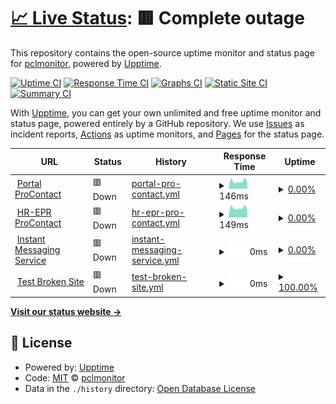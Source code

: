 # [📈 Live Status](https://portal.procontact-solutions.fr): <!--live status--> **🟥 Complete outage**

This repository contains the open-source uptime monitor and status page for [pclmonitor](https://portal.procontact-solutions.fr), powered by [Upptime](https://github.com/upptime/upptime).

[![Uptime CI](https://github.com/pclmonitor/sv_uptime/workflows/Uptime%20CI/badge.svg)](https://github.com/pclmonitor/sv_uptime/actions?query=workflow%3A%22Uptime+CI%22)
[![Response Time CI](https://github.com/pclmonitor/sv_uptime/workflows/Response%20Time%20CI/badge.svg)](https://github.com/pclmonitor/sv_uptime/actions?query=workflow%3A%22Response+Time+CI%22)
[![Graphs CI](https://github.com/pclmonitor/sv_uptime/workflows/Graphs%20CI/badge.svg)](https://github.com/pclmonitor/sv_uptime/actions?query=workflow%3A%22Graphs+CI%22)
[![Static Site CI](https://github.com/pclmonitor/sv_uptime/workflows/Static%20Site%20CI/badge.svg)](https://github.com/pclmonitor/sv_uptime/actions?query=workflow%3A%22Static+Site+CI%22)
[![Summary CI](https://github.com/pclmonitor/sv_uptime/workflows/Summary%20CI/badge.svg)](https://github.com/pclmonitor/sv_uptime/actions?query=workflow%3A%22Summary+CI%22)

With [Upptime](https://upptime.js.org), you can get your own unlimited and free uptime monitor and status page, powered entirely by a GitHub repository. We use [Issues](https://github.com/pclmonitor/sv_uptime/issues) as incident reports, [Actions](https://github.com/pclmonitor/sv_uptime/actions) as uptime monitors, and [Pages](https://portal.procontact-solutions.fr) for the status page.

<!--start: status pages-->
<!-- This summary is generated by Upptime (https://github.com/upptime/upptime) -->
<!-- Do not edit this manually, your changes will be overwritten -->
<!-- prettier-ignore -->
| URL | Status | History | Response Time | Uptime |
| --- | ------ | ------- | ------------- | ------ |
| <img alt="" src="https://favicons.githubusercontent.com/portal.procontact-solutions.fr" height="13"> [Portal ProContact](https://portal.procontact-solutions.fr) | 🟥 Down | [portal-pro-contact.yml](https://github.com/pclmonitor/sv_uptime/commits/HEAD/history/portal-pro-contact.yml) | <details><summary><img alt="Response time graph" src="./graphs/portal-pro-contact/response-time-week.png" height="20"> 146ms</summary><br><a href="https://portal.procontact-solutions.fr/history/portal-pro-contact"><img alt="Response time 691" src="https://img.shields.io/endpoint?url=https%3A%2F%2Fraw.githubusercontent.com%2Fpclmonitor%2Fsv_uptime%2FHEAD%2Fapi%2Fportal-pro-contact%2Fresponse-time.json"></a><br><a href="https://portal.procontact-solutions.fr/history/portal-pro-contact"><img alt="24-hour response time 118" src="https://img.shields.io/endpoint?url=https%3A%2F%2Fraw.githubusercontent.com%2Fpclmonitor%2Fsv_uptime%2FHEAD%2Fapi%2Fportal-pro-contact%2Fresponse-time-day.json"></a><br><a href="https://portal.procontact-solutions.fr/history/portal-pro-contact"><img alt="7-day response time 146" src="https://img.shields.io/endpoint?url=https%3A%2F%2Fraw.githubusercontent.com%2Fpclmonitor%2Fsv_uptime%2FHEAD%2Fapi%2Fportal-pro-contact%2Fresponse-time-week.json"></a><br><a href="https://portal.procontact-solutions.fr/history/portal-pro-contact"><img alt="30-day response time 671" src="https://img.shields.io/endpoint?url=https%3A%2F%2Fraw.githubusercontent.com%2Fpclmonitor%2Fsv_uptime%2FHEAD%2Fapi%2Fportal-pro-contact%2Fresponse-time-month.json"></a><br><a href="https://portal.procontact-solutions.fr/history/portal-pro-contact"><img alt="1-year response time 691" src="https://img.shields.io/endpoint?url=https%3A%2F%2Fraw.githubusercontent.com%2Fpclmonitor%2Fsv_uptime%2FHEAD%2Fapi%2Fportal-pro-contact%2Fresponse-time-year.json"></a></details> | <details><summary><a href="https://portal.procontact-solutions.fr/history/portal-pro-contact">0.00%</a></summary><a href="https://portal.procontact-solutions.fr/history/portal-pro-contact"><img alt="All-time uptime 66.10%" src="https://img.shields.io/endpoint?url=https%3A%2F%2Fraw.githubusercontent.com%2Fpclmonitor%2Fsv_uptime%2FHEAD%2Fapi%2Fportal-pro-contact%2Fuptime.json"></a><br><a href="https://portal.procontact-solutions.fr/history/portal-pro-contact"><img alt="24-hour uptime 0.00%" src="https://img.shields.io/endpoint?url=https%3A%2F%2Fraw.githubusercontent.com%2Fpclmonitor%2Fsv_uptime%2FHEAD%2Fapi%2Fportal-pro-contact%2Fuptime-day.json"></a><br><a href="https://portal.procontact-solutions.fr/history/portal-pro-contact"><img alt="7-day uptime 0.00%" src="https://img.shields.io/endpoint?url=https%3A%2F%2Fraw.githubusercontent.com%2Fpclmonitor%2Fsv_uptime%2FHEAD%2Fapi%2Fportal-pro-contact%2Fuptime-week.json"></a><br><a href="https://portal.procontact-solutions.fr/history/portal-pro-contact"><img alt="30-day uptime 62.96%" src="https://img.shields.io/endpoint?url=https%3A%2F%2Fraw.githubusercontent.com%2Fpclmonitor%2Fsv_uptime%2FHEAD%2Fapi%2Fportal-pro-contact%2Fuptime-month.json"></a><br><a href="https://portal.procontact-solutions.fr/history/portal-pro-contact"><img alt="1-year uptime 66.10%" src="https://img.shields.io/endpoint?url=https%3A%2F%2Fraw.githubusercontent.com%2Fpclmonitor%2Fsv_uptime%2FHEAD%2Fapi%2Fportal-pro-contact%2Fuptime-year.json"></a></details>
| <img alt="" src="https://favicons.githubusercontent.com/erp.procontact-solutions.fr" height="13"> [HR-EPR ProContact](https://erp.procontact-solutions.fr) | 🟥 Down | [hr-epr-pro-contact.yml](https://github.com/pclmonitor/sv_uptime/commits/HEAD/history/hr-epr-pro-contact.yml) | <details><summary><img alt="Response time graph" src="./graphs/hr-epr-pro-contact/response-time-week.png" height="20"> 149ms</summary><br><a href="https://portal.procontact-solutions.fr/history/hr-epr-pro-contact"><img alt="Response time 475" src="https://img.shields.io/endpoint?url=https%3A%2F%2Fraw.githubusercontent.com%2Fpclmonitor%2Fsv_uptime%2FHEAD%2Fapi%2Fhr-epr-pro-contact%2Fresponse-time.json"></a><br><a href="https://portal.procontact-solutions.fr/history/hr-epr-pro-contact"><img alt="24-hour response time 116" src="https://img.shields.io/endpoint?url=https%3A%2F%2Fraw.githubusercontent.com%2Fpclmonitor%2Fsv_uptime%2FHEAD%2Fapi%2Fhr-epr-pro-contact%2Fresponse-time-day.json"></a><br><a href="https://portal.procontact-solutions.fr/history/hr-epr-pro-contact"><img alt="7-day response time 149" src="https://img.shields.io/endpoint?url=https%3A%2F%2Fraw.githubusercontent.com%2Fpclmonitor%2Fsv_uptime%2FHEAD%2Fapi%2Fhr-epr-pro-contact%2Fresponse-time-week.json"></a><br><a href="https://portal.procontact-solutions.fr/history/hr-epr-pro-contact"><img alt="30-day response time 445" src="https://img.shields.io/endpoint?url=https%3A%2F%2Fraw.githubusercontent.com%2Fpclmonitor%2Fsv_uptime%2FHEAD%2Fapi%2Fhr-epr-pro-contact%2Fresponse-time-month.json"></a><br><a href="https://portal.procontact-solutions.fr/history/hr-epr-pro-contact"><img alt="1-year response time 475" src="https://img.shields.io/endpoint?url=https%3A%2F%2Fraw.githubusercontent.com%2Fpclmonitor%2Fsv_uptime%2FHEAD%2Fapi%2Fhr-epr-pro-contact%2Fresponse-time-year.json"></a></details> | <details><summary><a href="https://portal.procontact-solutions.fr/history/hr-epr-pro-contact">0.00%</a></summary><a href="https://portal.procontact-solutions.fr/history/hr-epr-pro-contact"><img alt="All-time uptime 66.11%" src="https://img.shields.io/endpoint?url=https%3A%2F%2Fraw.githubusercontent.com%2Fpclmonitor%2Fsv_uptime%2FHEAD%2Fapi%2Fhr-epr-pro-contact%2Fuptime.json"></a><br><a href="https://portal.procontact-solutions.fr/history/hr-epr-pro-contact"><img alt="24-hour uptime 0.00%" src="https://img.shields.io/endpoint?url=https%3A%2F%2Fraw.githubusercontent.com%2Fpclmonitor%2Fsv_uptime%2FHEAD%2Fapi%2Fhr-epr-pro-contact%2Fuptime-day.json"></a><br><a href="https://portal.procontact-solutions.fr/history/hr-epr-pro-contact"><img alt="7-day uptime 0.00%" src="https://img.shields.io/endpoint?url=https%3A%2F%2Fraw.githubusercontent.com%2Fpclmonitor%2Fsv_uptime%2FHEAD%2Fapi%2Fhr-epr-pro-contact%2Fuptime-week.json"></a><br><a href="https://portal.procontact-solutions.fr/history/hr-epr-pro-contact"><img alt="30-day uptime 62.97%" src="https://img.shields.io/endpoint?url=https%3A%2F%2Fraw.githubusercontent.com%2Fpclmonitor%2Fsv_uptime%2FHEAD%2Fapi%2Fhr-epr-pro-contact%2Fuptime-month.json"></a><br><a href="https://portal.procontact-solutions.fr/history/hr-epr-pro-contact"><img alt="1-year uptime 66.11%" src="https://img.shields.io/endpoint?url=https%3A%2F%2Fraw.githubusercontent.com%2Fpclmonitor%2Fsv_uptime%2FHEAD%2Fapi%2Fhr-epr-pro-contact%2Fuptime-year.json"></a></details>
| <img alt="" src="https://favicons.githubusercontent.com/im.procontact-solutions.fr" height="13"> [Instant Messaging Service](https://im.procontact-solutions.fr) | 🟥 Down | [instant-messaging-service.yml](https://github.com/pclmonitor/sv_uptime/commits/HEAD/history/instant-messaging-service.yml) | <details><summary><img alt="Response time graph" src="./graphs/instant-messaging-service/response-time-week.png" height="20"> 0ms</summary><br><a href="https://portal.procontact-solutions.fr/history/instant-messaging-service"><img alt="Response time 0" src="https://img.shields.io/endpoint?url=https%3A%2F%2Fraw.githubusercontent.com%2Fpclmonitor%2Fsv_uptime%2FHEAD%2Fapi%2Finstant-messaging-service%2Fresponse-time.json"></a><br><a href="https://portal.procontact-solutions.fr/history/instant-messaging-service"><img alt="24-hour response time 0" src="https://img.shields.io/endpoint?url=https%3A%2F%2Fraw.githubusercontent.com%2Fpclmonitor%2Fsv_uptime%2FHEAD%2Fapi%2Finstant-messaging-service%2Fresponse-time-day.json"></a><br><a href="https://portal.procontact-solutions.fr/history/instant-messaging-service"><img alt="7-day response time 0" src="https://img.shields.io/endpoint?url=https%3A%2F%2Fraw.githubusercontent.com%2Fpclmonitor%2Fsv_uptime%2FHEAD%2Fapi%2Finstant-messaging-service%2Fresponse-time-week.json"></a><br><a href="https://portal.procontact-solutions.fr/history/instant-messaging-service"><img alt="30-day response time 0" src="https://img.shields.io/endpoint?url=https%3A%2F%2Fraw.githubusercontent.com%2Fpclmonitor%2Fsv_uptime%2FHEAD%2Fapi%2Finstant-messaging-service%2Fresponse-time-month.json"></a><br><a href="https://portal.procontact-solutions.fr/history/instant-messaging-service"><img alt="1-year response time 0" src="https://img.shields.io/endpoint?url=https%3A%2F%2Fraw.githubusercontent.com%2Fpclmonitor%2Fsv_uptime%2FHEAD%2Fapi%2Finstant-messaging-service%2Fresponse-time-year.json"></a></details> | <details><summary><a href="https://portal.procontact-solutions.fr/history/instant-messaging-service">0.00%</a></summary><a href="https://portal.procontact-solutions.fr/history/instant-messaging-service"><img alt="All-time uptime 0.00%" src="https://img.shields.io/endpoint?url=https%3A%2F%2Fraw.githubusercontent.com%2Fpclmonitor%2Fsv_uptime%2FHEAD%2Fapi%2Finstant-messaging-service%2Fuptime.json"></a><br><a href="https://portal.procontact-solutions.fr/history/instant-messaging-service"><img alt="24-hour uptime 0.00%" src="https://img.shields.io/endpoint?url=https%3A%2F%2Fraw.githubusercontent.com%2Fpclmonitor%2Fsv_uptime%2FHEAD%2Fapi%2Finstant-messaging-service%2Fuptime-day.json"></a><br><a href="https://portal.procontact-solutions.fr/history/instant-messaging-service"><img alt="7-day uptime 0.00%" src="https://img.shields.io/endpoint?url=https%3A%2F%2Fraw.githubusercontent.com%2Fpclmonitor%2Fsv_uptime%2FHEAD%2Fapi%2Finstant-messaging-service%2Fuptime-week.json"></a><br><a href="https://portal.procontact-solutions.fr/history/instant-messaging-service"><img alt="30-day uptime 7.96%" src="https://img.shields.io/endpoint?url=https%3A%2F%2Fraw.githubusercontent.com%2Fpclmonitor%2Fsv_uptime%2FHEAD%2Fapi%2Finstant-messaging-service%2Fuptime-month.json"></a><br><a href="https://portal.procontact-solutions.fr/history/instant-messaging-service"><img alt="1-year uptime 0.00%" src="https://img.shields.io/endpoint?url=https%3A%2F%2Fraw.githubusercontent.com%2Fpclmonitor%2Fsv_uptime%2FHEAD%2Fapi%2Finstant-messaging-service%2Fuptime-year.json"></a></details>
| <img alt="" src="https://favicons.githubusercontent.com/thissitedoesnotexist.koj.co" height="13"> [Test Broken Site](https://thissitedoesnotexist.koj.co) | 🟥 Down | [test-broken-site.yml](https://github.com/pclmonitor/sv_uptime/commits/HEAD/history/test-broken-site.yml) | <details><summary><img alt="Response time graph" src="./graphs/test-broken-site/response-time-week.png" height="20"> 0ms</summary><br><a href="https://portal.procontact-solutions.fr/history/test-broken-site"><img alt="Response time 0" src="https://img.shields.io/endpoint?url=https%3A%2F%2Fraw.githubusercontent.com%2Fpclmonitor%2Fsv_uptime%2FHEAD%2Fapi%2Ftest-broken-site%2Fresponse-time.json"></a><br><a href="https://portal.procontact-solutions.fr/history/test-broken-site"><img alt="24-hour response time 0" src="https://img.shields.io/endpoint?url=https%3A%2F%2Fraw.githubusercontent.com%2Fpclmonitor%2Fsv_uptime%2FHEAD%2Fapi%2Ftest-broken-site%2Fresponse-time-day.json"></a><br><a href="https://portal.procontact-solutions.fr/history/test-broken-site"><img alt="7-day response time 0" src="https://img.shields.io/endpoint?url=https%3A%2F%2Fraw.githubusercontent.com%2Fpclmonitor%2Fsv_uptime%2FHEAD%2Fapi%2Ftest-broken-site%2Fresponse-time-week.json"></a><br><a href="https://portal.procontact-solutions.fr/history/test-broken-site"><img alt="30-day response time 0" src="https://img.shields.io/endpoint?url=https%3A%2F%2Fraw.githubusercontent.com%2Fpclmonitor%2Fsv_uptime%2FHEAD%2Fapi%2Ftest-broken-site%2Fresponse-time-month.json"></a><br><a href="https://portal.procontact-solutions.fr/history/test-broken-site"><img alt="1-year response time 0" src="https://img.shields.io/endpoint?url=https%3A%2F%2Fraw.githubusercontent.com%2Fpclmonitor%2Fsv_uptime%2FHEAD%2Fapi%2Ftest-broken-site%2Fresponse-time-year.json"></a></details> | <details><summary><a href="https://portal.procontact-solutions.fr/history/test-broken-site">100.00%</a></summary><a href="https://portal.procontact-solutions.fr/history/test-broken-site"><img alt="All-time uptime 100.00%" src="https://img.shields.io/endpoint?url=https%3A%2F%2Fraw.githubusercontent.com%2Fpclmonitor%2Fsv_uptime%2FHEAD%2Fapi%2Ftest-broken-site%2Fuptime.json"></a><br><a href="https://portal.procontact-solutions.fr/history/test-broken-site"><img alt="24-hour uptime 100.00%" src="https://img.shields.io/endpoint?url=https%3A%2F%2Fraw.githubusercontent.com%2Fpclmonitor%2Fsv_uptime%2FHEAD%2Fapi%2Ftest-broken-site%2Fuptime-day.json"></a><br><a href="https://portal.procontact-solutions.fr/history/test-broken-site"><img alt="7-day uptime 100.00%" src="https://img.shields.io/endpoint?url=https%3A%2F%2Fraw.githubusercontent.com%2Fpclmonitor%2Fsv_uptime%2FHEAD%2Fapi%2Ftest-broken-site%2Fuptime-week.json"></a><br><a href="https://portal.procontact-solutions.fr/history/test-broken-site"><img alt="30-day uptime 100.00%" src="https://img.shields.io/endpoint?url=https%3A%2F%2Fraw.githubusercontent.com%2Fpclmonitor%2Fsv_uptime%2FHEAD%2Fapi%2Ftest-broken-site%2Fuptime-month.json"></a><br><a href="https://portal.procontact-solutions.fr/history/test-broken-site"><img alt="1-year uptime 100.00%" src="https://img.shields.io/endpoint?url=https%3A%2F%2Fraw.githubusercontent.com%2Fpclmonitor%2Fsv_uptime%2FHEAD%2Fapi%2Ftest-broken-site%2Fuptime-year.json"></a></details>

<!--end: status pages-->

[**Visit our status website →**](https://portal.procontact-solutions.fr)

## 📄 License

- Powered by: [Upptime](https://github.com/upptime/upptime)
- Code: [MIT](./LICENSE) © [pclmonitor](https://portal.procontact-solutions.fr)
- Data in the `./history` directory: [Open Database License](https://opendatacommons.org/licenses/odbl/1-0/)
